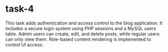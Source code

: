 # task-4
This task adds authentication and access control to the blog application. It includes a secure login system using PHP sessions and a MySQL users table. Admin users can create, edit, and delete posts, while regular users can only view them. Role-based content rendering is implemented to control UI access.
